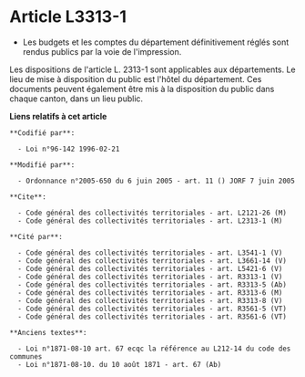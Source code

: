 # Article L3313-1

- Les budgets et les comptes du département définitivement réglés sont rendus publics par la voie de l'impression.

Les dispositions de l'article L. 2313-1 sont applicables aux départements. Le lieu de mise à disposition du public est
l'hôtel du département. Ces documents peuvent également être mis à la disposition du public dans chaque canton, dans un lieu
public.

**Liens relatifs à cet article**

	**Codifié par**:

	  - Loi n°96-142 1996-02-21

	**Modifié par**:

	  - Ordonnance n°2005-650 du 6 juin 2005 - art. 11 () JORF 7 juin 2005

	**Cite**:

	  - Code général des collectivités territoriales - art. L2121-26 (M)
	  - Code général des collectivités territoriales - art. L2313-1 (M)

	**Cité par**:

	  - Code général des collectivités territoriales - art. L3541-1 (V)
	  - Code général des collectivités territoriales - art. L3661-14 (V)
	  - Code général des collectivités territoriales - art. L5421-6 (V)
	  - Code général des collectivités territoriales - art. R3313-1 (V)
	  - Code général des collectivités territoriales - art. R3313-5 (Ab)
	  - Code général des collectivités territoriales - art. R3313-6 (M)
	  - Code général des collectivités territoriales - art. R3313-8 (V)
	  - Code général des collectivités territoriales - art. R3561-5 (VT)
	  - Code général des collectivités territoriales - art. R3561-6 (VT)

	**Anciens textes**:

	  - Loi n°1871-08-10 art. 67 ecqc la référence au L212-14 du code des communes
	  - Loi n°1871-08-10. du 10 août 1871 - art. 67 (Ab)

